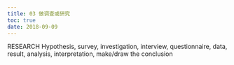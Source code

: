 ```yaml
---
title: 03 做调查或研究
toc: true
date: 2018-09-09
---
```

RESEARCH
Hypothesis, survey, investigation, interview, questionnaire, data, result, analysis, interpretation, make/draw the conclusion 
